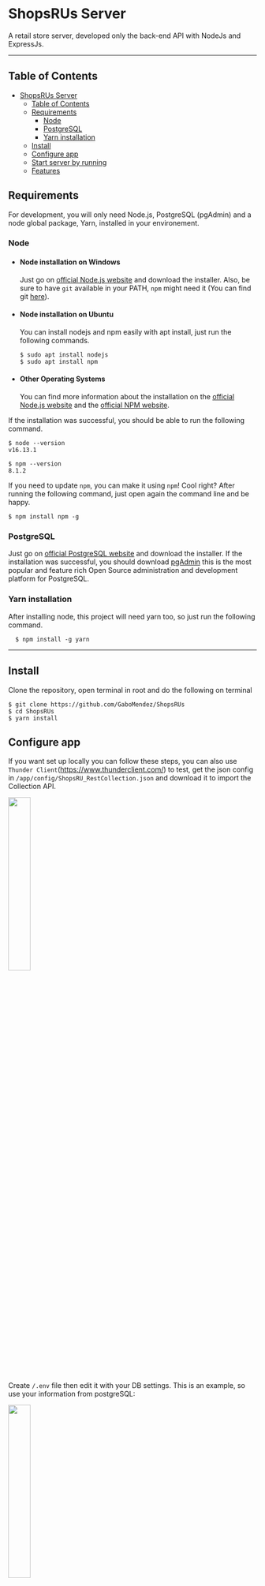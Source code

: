 # ShopsRUs Server

A retail store server, developed only the back-end API with NodeJs and ExpressJs.

---

## Table of Contents

- [ShopsRUs Server](#shopsrus-server)
  - [Table of Contents](#table-of-contents)
  - [Requirements](#requirements)
    - [Node](#node)
    - [PostgreSQL](#postgresql)
    - [Yarn installation](#yarn-installation)
  - [Install](#install)
  - [Configure app](#configure-app)
  - [Start server by running](#start-server-by-running)
  - [Features](#features)

## Requirements

For development, you will only need Node.js, PostgreSQL (pgAdmin) and a node global package, Yarn, installed in your environement.

### Node

- #### Node installation on Windows

  Just go on [official Node.js website](https://nodejs.org/) and download the installer.
  Also, be sure to have `git` available in your PATH, `npm` might need it (You can find git [here](https://git-scm.com/)).

- #### Node installation on Ubuntu

  You can install nodejs and npm easily with apt install, just run the following commands.

      $ sudo apt install nodejs
      $ sudo apt install npm

- #### Other Operating Systems
  You can find more information about the installation on the [official Node.js website](https://nodejs.org/) and the [official NPM website](https://npmjs.org/).

If the installation was successful, you should be able to run the following command.

    $ node --version
    v16.13.1

    $ npm --version
    8.1.2

If you need to update `npm`, you can make it using `npm`! Cool right? After running the following command, just open again the command line and be happy.

    $ npm install npm -g

### PostgreSQL

Just go on [official PostgreSQL website](https://www.postgresql.org/download/) and download the installer.
If the installation was successful, you should download [pgAdmin](https://www.postgresql.org/download/) this is the most popular and feature rich Open Source administration and development platform for PostgreSQL.

### Yarn installation

After installing node, this project will need yarn too, so just run the following command.

      $ npm install -g yarn

---

## Install

Clone the repository, open terminal in root and do the following on terminal

    $ git clone https://github.com/GaboMendez/ShopsRUs
    $ cd ShopsRUs
    $ yarn install

## Configure app

If you want set up locally you can follow these steps, you can also use `Thunder Client`(https://www.thunderclient.com/) to test, get the json config in `/app/config/ShopsRU_RestCollection.json` and download it to import the Collection API.

<p aling="left">
  <img src="https://i.ibb.co/wKcCmJL/Rest-Collection.png" width="30%" />
</p>

Create `/.env` file then edit it with your DB settings. This is an example, so use your information from postgreSQL:

<p aling="left">
  <img src="https://i.ibb.co/VTnXPvR/DB-Config.png" width="30%" />
</p>
  
After Setting up the database, create database tables running the DDL Scripts in `/app/config/scripts.ddl.sql`, its advisable to run the scripts on active DB connection.

Place seed database, insert data for use-cases by running the DML Scripts in `/app/config/scripts.dml.sql`, it's advisable to run the scripts on active DB connection.

## Start server by running

    $ node server.js

If the initialization was successful, you should be able to see the following messages on the console:

    $ Server is running on port 8080.
    $ Successfully connected to the database.

## Features

Add to Base URL `http://localhost:$SERVER_PORT` (if you use the Collection API this PORT is 8080) above

- Use the following Endpoints --TODO

  `POST /trips` Create a trip

  `GET /trips` Get all trips

  `POST /bookings` Book a seat on a trip

  `GET /bookings` See all of your bookings

  `DELETE /bookings/:bookingId` Delete A Booking

  `PATCH /trips/:tripId` Cancel A Trip (Needs admin priviledges)

  `GET /user/seed` Seed users table with users with admin rights

  `POST /admin/signup` An admin can add new admin (Needs admin priviledges)

  `PUT /user/:id/admin` An admin can give a registered user admin right (Needs admin priviledges)

  `PUT /bookings/:bookingId` Update Booking Seat Number

  `POST /buses` Add a bus (Needs admin priviledges)

  `GET /buses` Get all buses (Needs admin priviledges)

  `GET /trips/origin?origin="origin"` Filter trips by origin

  `GET /trips/destination?destination="destination"` Filter trips by destination
